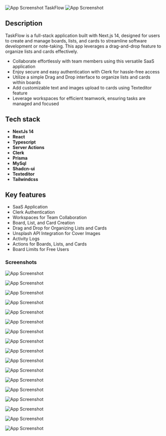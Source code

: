 
 ![App Screenshot](https://svgshare.com/i/180u.svg) TaskFlow ![App Screenshot](https://svgshare.com/i/180u.svg)


## Description
TaskFlow is a full-stack application built with Next.js 14, designed for users to create and manage boards, lists, and cards to streamline software development or note-taking. This app leverages a drag-and-drop feature to organize lists and cards effectively.

- Collaborate effortlessly with team members using this versatile SaaS application
- Enjoy secure and easy authentication with Clerk for hassle-free access
- Utilize a simple Drag and Drop interface to organize lists and cards within boards
- Add customizable text and images upload to cards using Texteditor feature
- Leverage workspaces for efficient teamwork, ensuring tasks are managed and focused
  
## Tech stack
- **NextJs 14**
- **React**
- **Typescript**
- **Server Actions**
- **Clerk**
- **Prisma**
- **MySql**
- **Shadcn-ui**
- **Texteditor**
- **Tailwindcss**

## Key features

- SaaS Application
- Clerk Authentication
- Workspaces for Team Collaboration
- Board, List, and Card Creation
- Drag and Drop for Organizing Lists and Cards
- Unsplash API Integration for Cover Images
- Activity Logs
- Actions for Boards, Lists, and Cards
- Board Limits for Free Users

### Screenshots

![App Screenshot](https://svgshare.com/i/180u.svg)

![App Screenshot](https://raw.githubusercontent.com/RiP3rQ/Trello-Clone-NextJs-/main/screenshots/2.PNG)

![App Screenshot](https://raw.githubusercontent.com/RiP3rQ/Trello-Clone-NextJs-/main/screenshots/3.PNG)

![App Screenshot](https://raw.githubusercontent.com/RiP3rQ/Trello-Clone-NextJs-/main/screenshots/4.PNG)

![App Screenshot](https://raw.githubusercontent.com/RiP3rQ/Trello-Clone-NextJs-/main/screenshots/5.PNG)

![App Screenshot](https://raw.githubusercontent.com/RiP3rQ/Trello-Clone-NextJs-/main/screenshots/6.PNG)

![App Screenshot](https://raw.githubusercontent.com/RiP3rQ/Trello-Clone-NextJs-/main/screenshots/7.PNG)

![App Screenshot](https://raw.githubusercontent.com/RiP3rQ/Trello-Clone-NextJs-/main/screenshots/8.PNG)

![App Screenshot](https://raw.githubusercontent.com/RiP3rQ/Trello-Clone-NextJs-/main/screenshots/9.png)

![App Screenshot](https://raw.githubusercontent.com/RiP3rQ/Trello-Clone-NextJs-/main/screenshots/10.png)

![App Screenshot](https://raw.githubusercontent.com/RiP3rQ/Trello-Clone-NextJs-/main/screenshots/11.PNG)

![App Screenshot](https://raw.githubusercontent.com/RiP3rQ/Trello-Clone-NextJs-/main/screenshots/12.PNG)

![App Screenshot](https://raw.githubusercontent.com/RiP3rQ/Trello-Clone-NextJs-/main/screenshots/13.PNG)

![App Screenshot](https://raw.githubusercontent.com/RiP3rQ/Trello-Clone-NextJs-/main/screenshots/14.PNG)

![App Screenshot](https://raw.githubusercontent.com/RiP3rQ/Trello-Clone-NextJs-/main/screenshots/15.PNG)

![App Screenshot](https://raw.githubusercontent.com/RiP3rQ/Trello-Clone-NextJs-/main/screenshots/16.PNG)

![App Screenshot](https://raw.githubusercontent.com/RiP3rQ/Trello-Clone-NextJs-/main/screenshots/17.PNG)
